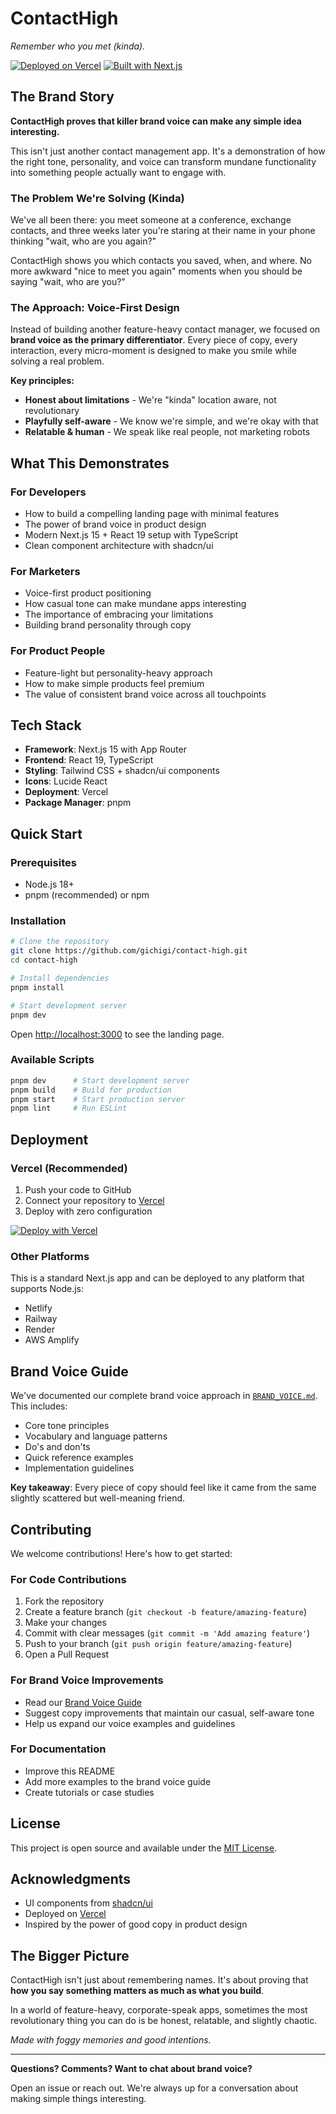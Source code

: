# ContactHigh

*Remember who you met (kinda).*

[![Deployed on Vercel](https://img.shields.io/badge/Deployed%20on-Vercel-black?style=for-the-badge&logo=vercel)](https://contact-high.vercel.app)
[![Built with Next.js](https://img.shields.io/badge/Built%20with-Next.js-black?style=for-the-badge&logo=next.js)](https://nextjs.org)

## The Brand Story

**ContactHigh proves that killer brand voice can make any simple idea interesting.**

This isn't just another contact management app. It's a demonstration of how the right tone, personality, and voice can transform mundane functionality into something people actually want to engage with.

### The Problem We're Solving (Kinda)

We've all been there: you meet someone at a conference, exchange contacts, and three weeks later you're staring at their name in your phone thinking "wait, who are you again?" 

ContactHigh shows you which contacts you saved, when, and where. No more awkward "nice to meet you again" moments when you should be saying "wait, who are you?"

### The Approach: Voice-First Design

Instead of building another feature-heavy contact manager, we focused on **brand voice as the primary differentiator**. Every piece of copy, every interaction, every micro-moment is designed to make you smile while solving a real problem.

**Key principles:**
- **Honest about limitations** - We're "kinda" location aware, not revolutionary
- **Playfully self-aware** - We know we're simple, and we're okay with that  
- **Relatable & human** - We speak like real people, not marketing robots

## What This Demonstrates

### For Developers
- How to build a compelling landing page with minimal features
- The power of brand voice in product design
- Modern Next.js 15 + React 19 setup with TypeScript
- Clean component architecture with shadcn/ui

### For Marketers
- Voice-first product positioning
- How casual tone can make mundane apps interesting
- The importance of embracing your limitations
- Building brand personality through copy

### For Product People
- Feature-light but personality-heavy approach
- How to make simple products feel premium
- The value of consistent brand voice across all touchpoints

## Tech Stack

- **Framework**: Next.js 15 with App Router
- **Frontend**: React 19, TypeScript
- **Styling**: Tailwind CSS + shadcn/ui components
- **Icons**: Lucide React
- **Deployment**: Vercel
- **Package Manager**: pnpm

## Quick Start

### Prerequisites
- Node.js 18+ 
- pnpm (recommended) or npm

### Installation

```bash
# Clone the repository
git clone https://github.com/gichigi/contact-high.git
cd contact-high

# Install dependencies
pnpm install

# Start development server
pnpm dev
```

Open [http://localhost:3000](http://localhost:3000) to see the landing page.

### Available Scripts

```bash
pnpm dev      # Start development server
pnpm build    # Build for production
pnpm start    # Start production server
pnpm lint     # Run ESLint
```

## Deployment

### Vercel (Recommended)

1. Push your code to GitHub
2. Connect your repository to [Vercel](https://vercel.com)
3. Deploy with zero configuration

[![Deploy with Vercel](https://vercel.com/button)](https://vercel.com/new/clone?repository-url=https://github.com/gichigi/contact-high)

### Other Platforms

This is a standard Next.js app and can be deployed to any platform that supports Node.js:
- Netlify
- Railway
- Render
- AWS Amplify

## Brand Voice Guide

We've documented our complete brand voice approach in [`BRAND_VOICE.md`](./BRAND_VOICE.md). This includes:

- Core tone principles
- Vocabulary and language patterns
- Do's and don'ts
- Quick reference examples
- Implementation guidelines

**Key takeaway**: Every piece of copy should feel like it came from the same slightly scattered but well-meaning friend.

## Contributing

We welcome contributions! Here's how to get started:

### For Code Contributions
1. Fork the repository
2. Create a feature branch (`git checkout -b feature/amazing-feature`)
3. Make your changes
4. Commit with clear messages (`git commit -m 'Add amazing feature'`)
5. Push to your branch (`git push origin feature/amazing-feature`)
6. Open a Pull Request

### For Brand Voice Improvements
- Read our [Brand Voice Guide](./BRAND_VOICE.md)
- Suggest copy improvements that maintain our casual, self-aware tone
- Help us expand our voice examples and guidelines

### For Documentation
- Improve this README
- Add more examples to the brand voice guide
- Create tutorials or case studies

## License

This project is open source and available under the [MIT License](LICENSE).

## Acknowledgments

- UI components from [shadcn/ui](https://ui.shadcn.com)
- Deployed on [Vercel](https://vercel.com)
- Inspired by the power of good copy in product design

## The Bigger Picture

ContactHigh isn't just about remembering names. It's about proving that **how you say something matters as much as what you build**.

In a world of feature-heavy, corporate-speak apps, sometimes the most revolutionary thing you can do is be honest, relatable, and slightly chaotic.

*Made with foggy memories and good intentions.*

---

**Questions? Comments? Want to chat about brand voice?** 

Open an issue or reach out. We're always up for a conversation about making simple things interesting.